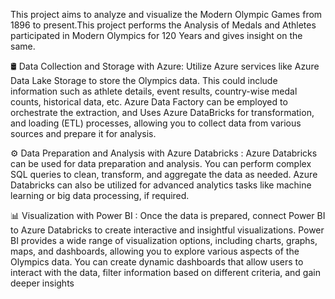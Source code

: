 This project aims to analyze and visualize the Modern Olympic Games from 1896 to present.This project performs the Analysis of Medals and Athletes participated in Modern Olympics for 120 Years and gives insight on the same.

🛢️ Data Collection and Storage with Azure: Utilize Azure services like Azure Data Lake Storage to store the Olympics data. This could include information such as athlete details, event results, country-wise medal counts, historical data, etc. Azure Data Factory can be employed to orchestrate the extraction, and Uses Azure DataBricks for transformation, and loading (ETL) processes, allowing you to collect data from various sources and prepare it for analysis. 

⚙️ Data Preparation and Analysis with Azure Databricks : Azure Databricks can be used for data preparation and analysis. You can perform complex SQL queries to clean, transform, and aggregate the data as needed. Azure Databricks can also be utilized for advanced analytics tasks like machine learning or big data processing, if required. 

📊 Visualization with Power BI : Once the data is prepared, connect Power BI to Azure Databricks to create interactive and insightful visualizations. Power BI provides a wide range of visualization options, including charts, graphs, maps, and dashboards, allowing you to explore various aspects of the Olympics data. You can create dynamic dashboards that allow users to interact with the data, filter information based on different criteria, and gain deeper insights
